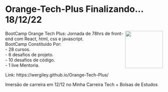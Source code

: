<div>
<h1>Orange-Tech-Plus Finalizando... 18/12/22</h1>
<img src="./img/InsígniaOrangeTechInter.png" width="120px" align="right">

<p>BootCamp Orange Tech Plus:  Jornada de 78hrs de front-end com React, html, css e javascript.<br>
BootCamp Constituido Por:<br>
- 28 cursos.<br>
- 6 desafios de projeto.<br>
- 10 desafios de código.<br>
- 1 live Mentoria.
</p>
<p>Link: https://wergiley.github.io/Orange-Tech-Plus/</p>

<p>Imersão de carreira em 12/12 no Minha Carreira Tech + Bolsas de Estudos</p>
</div>

